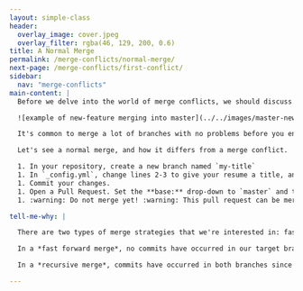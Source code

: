 ```yaml
---
layout: simple-class
header:
  overlay_image: cover.jpeg
  overlay_filter: rgba(46, 129, 200, 0.6)
title: A Normal Merge
permalink: /merge-conflicts/normal-merge/
next-page: /merge-conflicts/first-conflict/
sidebar:
  nav: "merge-conflicts"
main-content: |
  Before we delve into the world of merge conflicts, we should discuss what a merge is normally doing. Let's say you take some commits from `new-feature` branch and merge them into `master`. Simply, you're applying the commits that you made on the `new-feature` branch to the `master` branch.

  ![example of new-feature merging into master](../../images/master-new-feature-merge.png)

  It's common to merge a lot of branches with no problems before you encounter your first merge conflict. That's because Git is really smart when it comes merging. However, sometimes you and another collaborator both have an idea for a change to the same code, and Git needs you to examine the conflicting changes before it can successfully implement the changes.

  Let's see a normal merge, and how it differs from a merge conflict.

  1. In your repository, create a new branch named `my-title`
  1. In `_config.yml`, change lines 2-3 to give your resume a title, and a description.
  1. Commit your changes.
  1. Open a Pull Request. Set the **base:** drop-down to `master` and the **compare:** drop-down of `my-title`
  1. :warning: Do not merge yet! :warning: This pull request can be merged and contains no conflicts. This is because no conflicting commits appear on `master`, the target of our merge. We will introduce a conflict and merge in the following page.

tell-me-why: |

  There are two types of merge strategies that we're interested in: fast forward and recursive

  In a *fast forward merge*, no commits have occurred in our target branch since we branched. Therefore, the easiest way to combine the changes from both branches is to fast-forward the HEAD pointer to your most recent commit on the topic branch. Because the history of both branches is one and the same, there's no competition and, therefore, no possibility for merge conflicts in a fast forward merge.

  In a *recursive merge*, commits have occurred in both branches since we branched. Not all recursive merges result in conflicts, but when the new commits (since merging) on both branches attempt to edit the same line of the same file, a merge conflict will appear.

---
```


